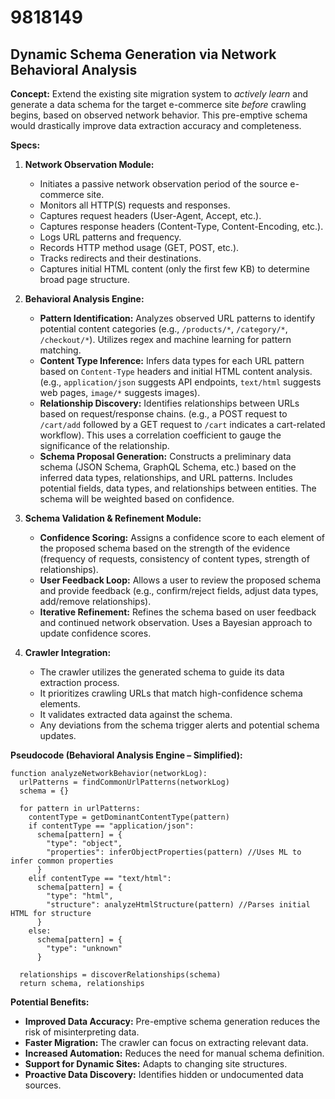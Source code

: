 # 9818149

## Dynamic Schema Generation via Network Behavioral Analysis

**Concept:** Extend the existing site migration system to *actively learn* and generate a data schema for the target e-commerce site *before* crawling begins, based on observed network behavior. This pre-emptive schema would drastically improve data extraction accuracy and completeness.

**Specs:**

1.  **Network Observation Module:**
    *   Initiates a passive network observation period of the source e-commerce site.
    *   Monitors all HTTP(S) requests and responses.
    *   Captures request headers (User-Agent, Accept, etc.).
    *   Captures response headers (Content-Type, Content-Encoding, etc.).
    *   Logs URL patterns and frequency.
    *   Records HTTP method usage (GET, POST, etc.).
    *   Tracks redirects and their destinations.
    *   Captures initial HTML content (only the first few KB) to determine broad page structure.

2.  **Behavioral Analysis Engine:**
    *   **Pattern Identification:** Analyzes observed URL patterns to identify potential content categories (e.g., `/products/*`, `/category/*`, `/checkout/*`). Utilizes regex and machine learning for pattern matching.
    *   **Content Type Inference:** Infers data types for each URL pattern based on `Content-Type` headers and initial HTML content analysis. (e.g., `application/json` suggests API endpoints, `text/html` suggests web pages, `image/*` suggests images).
    *   **Relationship Discovery:** Identifies relationships between URLs based on request/response chains. (e.g., a POST request to `/cart/add` followed by a GET request to `/cart` indicates a cart-related workflow). This uses a correlation coefficient to gauge the significance of the relationship.
    *   **Schema Proposal Generation:** Constructs a preliminary data schema (JSON Schema, GraphQL Schema, etc.) based on the inferred data types, relationships, and URL patterns.  Includes potential fields, data types, and relationships between entities. The schema will be weighted based on confidence.

3.  **Schema Validation & Refinement Module:**
    *   **Confidence Scoring:** Assigns a confidence score to each element of the proposed schema based on the strength of the evidence (frequency of requests, consistency of content types, strength of relationships).
    *   **User Feedback Loop:**  Allows a user to review the proposed schema and provide feedback (e.g., confirm/reject fields, adjust data types, add/remove relationships).
    *   **Iterative Refinement:** Refines the schema based on user feedback and continued network observation.  Uses a Bayesian approach to update confidence scores.

4.  **Crawler Integration:**
    *   The crawler utilizes the generated schema to guide its data extraction process.
    *   It prioritizes crawling URLs that match high-confidence schema elements.
    *   It validates extracted data against the schema.
    *   Any deviations from the schema trigger alerts and potential schema updates.

**Pseudocode (Behavioral Analysis Engine – Simplified):**

```
function analyzeNetworkBehavior(networkLog):
  urlPatterns = findCommonUrlPatterns(networkLog)
  schema = {}

  for pattern in urlPatterns:
    contentType = getDominantContentType(pattern)
    if contentType == "application/json":
      schema[pattern] = {
        "type": "object",
        "properties": inferObjectProperties(pattern) //Uses ML to infer common properties
      }
    elif contentType == "text/html":
      schema[pattern] = {
        "type": "html",
        "structure": analyzeHtmlStructure(pattern) //Parses initial HTML for structure
      }
    else:
      schema[pattern] = {
        "type": "unknown"
      }

  relationships = discoverRelationships(schema)
  return schema, relationships
```

**Potential Benefits:**

*   **Improved Data Accuracy:** Pre-emptive schema generation reduces the risk of misinterpreting data.
*   **Faster Migration:** The crawler can focus on extracting relevant data.
*   **Increased Automation:**  Reduces the need for manual schema definition.
*   **Support for Dynamic Sites:** Adapts to changing site structures.
*   **Proactive Data Discovery:** Identifies hidden or undocumented data sources.